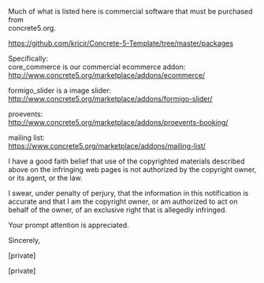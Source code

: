 Much	of	what	is	listed	here	is	commercial	software	that	must	be	purchased	from	
concrete5.org.		
	
https://github.com/kricir/Concrete-5-Template/tree/master/packages	
	
Specifically:	
core_commerce	is	our	commercial	ecommerce	addon:	
http://www.concrete5.org/marketplace/addons/ecommerce/	
	
formigo_slider	is	a	image	slider:	
http://www.concrete5.org/marketplace/addons/formigo-slider/	
	
proevents:	
http://www.concrete5.org/marketplace/addons/proevents-booking/	
	
mailing	list:	
https://www.concrete5.org/marketplace/addons/mailing-list/	
	
I have a good faith belief that use of the copyrighted materials described above on 
the infringing web pages is not authorized by the copyright owner, or its agent, or the 
law. 
	
I swear, under penalty of perjury, that the information in this notification is accurate 
and that I am the copyright owner, or am authorized to act on behalf of the owner, of 
an exclusive right that is allegedly infringed. 
	
Your	prompt	attention	is	appreciated.	

Sincerely, 

[private]

[private]
